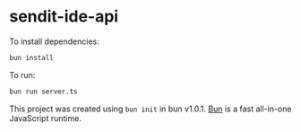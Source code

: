 # sendit-ide-api

To install dependencies:

```bash
bun install
```

To run:

```bash
bun run server.ts
```

This project was created using `bun init` in bun v1.0.1. [Bun](https://bun.sh) is a fast all-in-one JavaScript runtime.
